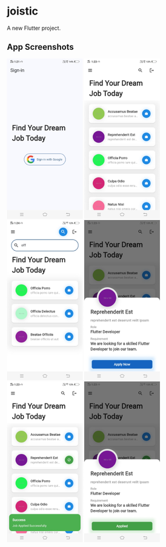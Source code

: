 # joistic

A new Flutter project.

## App Screenshots

<img src="assets/1.jpg" alt="Login screen Screenshot" width="200"/>
<img src="assets/2.jpg" alt="Home Screen Screenshot" width="200"/>
<img src="assets/3.jpg" alt="Search screen Screenshot" width="200"/>
<img src="assets/4.jpg" alt="Apply to job Screenshot" width="200"/>
<img src="assets/5.jpg" alt="Applied successfully Screenshot" width="200"/>
<img src="assets/6.jpg" alt="Applied job Screenshot" width="200"/>

